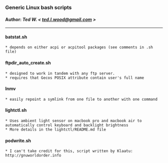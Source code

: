 ### Generic Linux bash scripts
#### Author: *Ted W. < ted.l.wood@gmail.com >*

-------------------------------------------------------------------------------

#### batstat.sh
    * depends on either acpi or acpitool packages (see comments in .sh file)

#### ftpdir_auto_create.sh
    * designed to work in tandem with any ftp server.
    * requires that Gecos POSIX attribute contain user's full name

#### lnmv
    * easily repoint a symlink from one file to another with one command

#### lightctl.sh
    * Uses ambient light sensor on macbook pro and macbook air to automatically control keyboard and backlight brightness
    * More details in the lightctl/README.md file

#### podwrite.sh
    * I can't take credit for this, script written by Klaatu: http://gnuworldorder.info
